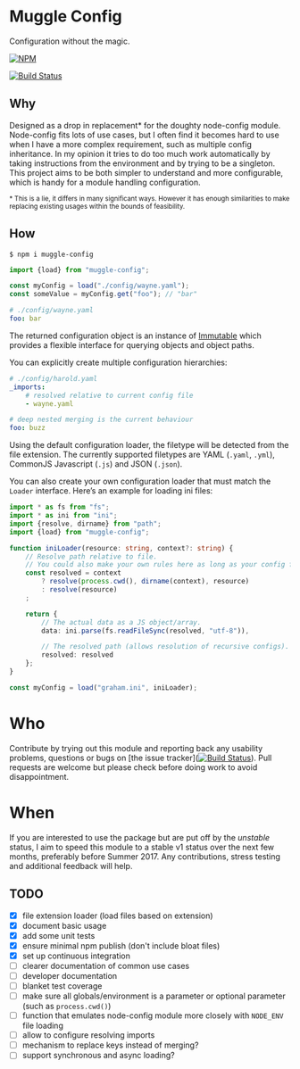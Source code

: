 # Muggle Config

Configuration without the magic.

[![NPM](https://nodei.co/npm/muggle-config.png?downloads=true)](https://nodei.co/npm/muggle-config/)

[![Build Status](https://travis-ci.org/robations/muggle-config.svg?branch=master)](https://travis-ci.org/robations/muggle-config)


## Why

Designed as a drop in replacement* for the doughty node-config module. Node-config fits lots of use cases, but I often
find it becomes hard to use when I have a more complex requirement, such as multiple config inheritance. In my opinion
it tries to do too much work automatically by taking instructions from the environment and by trying to be a singleton.
This project aims to be both simpler to understand and more configurable, which is handy for a module handling
configuration.

<small>\* This is a lie, it differs in many significant ways. However it has enough similarities to make replacing
existing usages within the bounds of feasibility.</small>


## How

```
$ npm i muggle-config
```

```typescript
import {load} from "muggle-config";

const myConfig = load("./config/wayne.yaml");
const someValue = myConfig.get("foo"); // "bar"
```

```yaml
# ./config/wayne.yaml
foo: bar
```

The returned configuration object is an instance of [Immutable](https://facebook.github.io/immutable-js/) which provides
a flexible interface for querying objects and object paths.

You can explicitly create multiple configuration hierarchies:

```yaml
# ./config/harold.yaml
_imports:
    # resolved relative to current config file
    - wayne.yaml

# deep nested merging is the current behaviour
foo: buzz
```

Using the default configuration loader, the filetype will be detected from the file extension. The currently supported
filetypes are YAML (`.yaml`, `.yml`), CommonJS Javascript (`.js`) and JSON (`.json`).

You can also create your own configuration loader that must match the `Loader` interface. Here’s an example for loading
ini files:

```typescript
import * as fs from "fs";
import * as ini from "ini";
import {resolve, dirname} from "path";
import {load} from "muggle-config";

function iniLoader(resource: string, context?: string) {
    // Resolve path relative to file.
    // You could also make your own rules here as long as your config files obey these rules.
    const resolved = context
        ? resolve(process.cwd(), dirname(context), resource)
        : resolve(resource)
    ;

    return {
        // The actual data as a JS object/array.
        data: ini.parse(fs.readFileSync(resolved, "utf-8")),

        // The resolved path (allows resolution of recursive configs).
        resolved: resolved
    };
}

const myConfig = load("graham.ini", iniLoader);
```

# Who

Contribute by trying out this module and reporting back any usability problems, questions or bugs on [the issue
tracker]([![Build
Status](https://travis-ci.org/robations/muggle-config.svg?branch=master)](https://travis-ci.org/robations/muggle-config)).
Pull requests are welcome but please check before doing work to avoid disappointment.


# When

If you are interested to use the package but are put off by the *unstable* status, I aim to speed this module to a
stable v1 status over the next few months, preferably before Summer 2017. Any contributions, stress testing and
additional feedback will help.


## TODO

- [x] file extension loader (load files based on extension)
- [x] document basic usage
- [x] add some unit tests
- [x] ensure minimal npm publish (don't include bloat files)
- [x] set up continuous integration
- [ ] clearer documentation of common use cases
- [ ] developer documentation
- [ ] blanket test coverage
- [ ] make sure all globals/environment is a parameter or optional parameter (such as `process.cwd()`)
- [ ] function that emulates node-config module more closely with `NODE_ENV` file loading
- [ ] allow to configure resolving imports
- [ ] mechanism to replace keys instead of merging?
- [ ] support synchronous and async loading?
